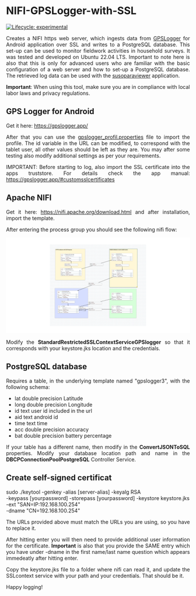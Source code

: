 # NIFI-GPSLogger-with-SSL

<!-- badges: start -->

[![Lifecycle:
experimental](https://img.shields.io/badge/lifecycle-experimental-orange.svg)](https://lifecycle.r-lib.org/articles/stages.html#experimental)
<!-- badges: end -->
<div align="justify">
   
Creates a NIFI https web server, which ingests data from [GPSLogger](https://gpslogger.app/) for Android application over SSL and writes to a PostgreSQL database. This set-up can be used to monitor fieldwork activities in household surveys. It was tested and developed on Ubuntu 22.04 LTS. Important to note here is also that this is only for advanced users who are familiar with the basic configuration of a web server and how to set-up a PostgreSQL database. The retrieved log data can be used with the [susoparaviewer](https://github.com/michael-cw/susoparaviewer) application.

**Important**: When using this tool, make sure you are in compliance with local labor laws and privacy regulations.

## GPS Logger for Android
Get it here: https://gpslogger.app/

After that you can use the [gpslogger_profil.properties](https://github.com/michael-cw/NIFI-GPSLogger-with-SSL/blob/main/gpslogger_profil.properties) file to import the profile. The id variable in the URL can be modified, to correspond with the tablet user, all other values should be left as they are. You may after some testing also modify additional settings as per your requirements.

IMPORTANT: Before starting to log, also import the SSL certificate into the apps truststore. For details check the app manual: <https://gpslogger.app/#customsslcertificates>

## Apache NIFI
Get it here: https://nifi.apache.org/download.html and after installation, import the template.

After entering the process group you should see the following nifi flow:

![](./https_gpslogger.png)

Modify the **StandardRestrictedSSLContextServiceGPSlogger** so that it corresponds with your keystore.jks location and the credentials.

## PostgreSQL database

Requires a table, in the underlying template named "gpslogger3", with the following schema:

- lat double precision Latitude
- long double precision Longitude
- id text user id included in the url
- aid text android id
- time text time
- acc double precision accuracy
- bat double precision battery percentage

If your table has a different name, then modify in the **ConvertJSONToSQL** properties. Modify your database location path and name in the **DBCPConnectionPoolPostgreSQL** Controller Service.

## Create self-signed certificat
sudo ./keytool -genkey -alias [server-alias] -keyalg RSA \
   -keypass [yourpassword] -storepass [yourpassword] -keystore keystore.jks \
   -ext "SAN=IP:192.168.100.254" \
   -dname "CN=192.168.100.254"

The URLs provided above must match the URLs you are using, so you have to replace it.
   
After hitting enter you will then need to provide additional user information for the certificate. **Important** is also that you provide the SAME entry which you have under -dname in the first name/last name question which appears immedeatly after hitting enter.

Copy the keystore.jks file to a folder where nifi can read it, and update the SSLcontext service with your path and your credentials. That should be it.

Happy logging!
</div>
